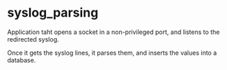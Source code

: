 syslog_parsing
==============

Application taht opens a socket in a non-privileged port,
and listens to the redirected syslog.

Once it gets the syslog lines, it parses them, and inserts
the values into a database.